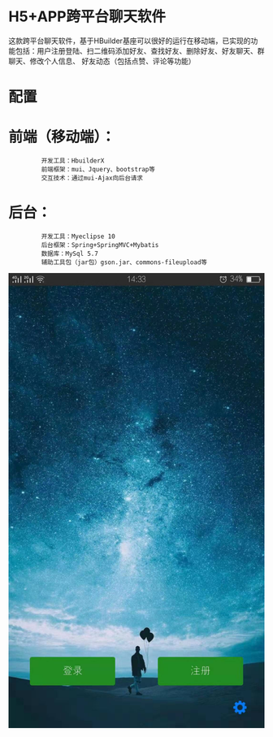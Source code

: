 # H5+APP跨平台聊天软件
这款跨平台聊天软件，基于HBuilder基座可以很好的运行在移动端，已实现的功能包括：用户注册登陆、扫二维码添加好友、查找好友、删除好友、好友聊天、群聊天、修改个人信息、 好友动态（包括点赞、评论等功能）
# 配置
# 前端（移动端）：
             开发工具：HbuilderX
             前端框架：mui、Jquery、bootstrap等
             交互技术：通过mui-Ajax向后台请求
# 后台：
             开发工具：Myeclipse 10
             后台框架：Spring+SpringMVC+Mybatis
             数据库：MySql 5.7
             辅助工具包（jar包）gson.jar、commons-fileupload等
             

          
![image](https://github.com/hangsss/imgs/blob/master/img/a.jpg)
